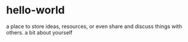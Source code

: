 # hello-world
a place to store ideas, resources, or even share and discuss things with  others.
a bit about yourself
